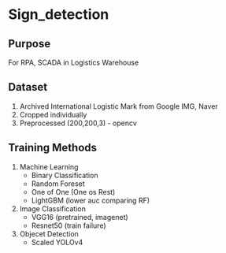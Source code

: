 # Sign_detection

## Purpose
For RPA, SCADA in Logistics Warehouse

## Dataset
1. Archived International Logistic Mark from Google IMG, Naver
2. Cropped individually
3. Preprocessed (200,200,3) - opencv

## Training Methods
1. Machine Learning
    - Binary Classification
    - Random Foreset
    - One of One (One os Rest)
    - LightGBM (lower auc comparing RF)
2. Image Classification
    - VGG16 (pretrained, imagenet)
    - Resnet50 (train failure)
3. Objecet Detection
    - Scaled YOLOv4
